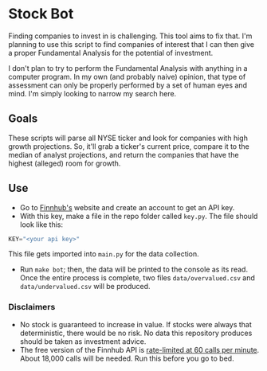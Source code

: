 # Stock Bot
Finding companies to invest in is challenging. This tool aims to fix that. I'm planning to use this script to find companies of interest that I can then give a proper Fundamental Analysis for the potential of investment.

I don't plan to try to perform the Fundamental Analysis with anything in a computer program. In my own (and probably naive) opinion, that type of assessment can only be properly performed by a set of human eyes and mind. I'm simply looking to narrow my search here.

## Goals
These scripts will parse all NYSE ticker and look for companies with high growth projections. So, it'll grab a ticker's current price, compare it to the median of analyst projections, and return the companies that have the highest (alleged) room for growth. 

## Use
* Go to [Finnhub's](https://finnhub.io/) website and create an account to get an API key.
* With this key, make a file in the repo folder called `key.py`. The file should look like this:
```python
KEY="<your api key>"
```
This file gets imported into `main.py` for the data collection.
* Run `make bot`; then, the data will be printed to the console as its read. Once the entire process is complete, two files `data/overvalued.csv` and `data/undervalued.csv` will be produced.

### Disclaimers
 * No stock is guaranteed to increase in value. If stocks were always that deterministic, there would be no risk. No data this repository produces should be taken as investment advice.
 * The free version of the Finnhub API is [rate-limited at 60 calls per minute](https://finnhub.io/pricing). About 18,000 calls will be needed. Run this before you go to bed.
